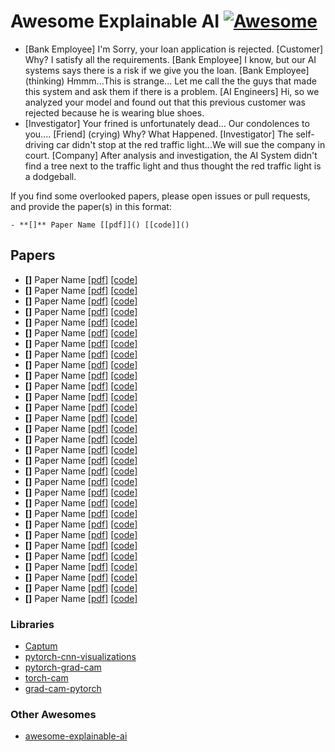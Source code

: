 # Awesome Explainable AI [![Awesome](https://cdn.rawgit.com/sindresorhus/awesome/d7305f38d29fed78fa85652e3a63e154dd8e8829/media/badge.svg)](https://github.com/sindresorhus/awesome)

- [Bank Employee] I'm Sorry, your loan application is rejected. [Customer] Why? I satisfy all the requirements. [Bank Employee] I know, but our AI systems says there is a risk if we give you the loan. [Bank Employee] (thinking) Hmmm...This is strange... Let me call the the guys that made this system and ask them if there is a problem. [AI Engineers] Hi, so we analyzed your model and found out that this previous customer was rejected because he is wearing blue shoes. 
- [Investigator] Your frined is unfortunately dead... Our condolences to you.... [Friend] (crying) Why? What Happened. [Investigator] The self-driving car didn't stop at the red traffic light...We will sue the company in court. [Company] After analysis and investigation, the AI System didn't find a tree next to the traffic light and thus thought the red traffic light is a dodgeball. 

If you find some overlooked papers, please open issues or pull requests, and provide the paper(s) in this format:
```
- **[]** Paper Name [[pdf]]() [[code]]()
```

## Papers
- **[]** Paper Name [[pdf]]() [[code]]()
- **[]** Paper Name [[pdf]]() [[code]]()
- **[]** Paper Name [[pdf]]() [[code]]()
- **[]** Paper Name [[pdf]]() [[code]]()
- **[]** Paper Name [[pdf]]() [[code]]()
- **[]** Paper Name [[pdf]]() [[code]]()
- **[]** Paper Name [[pdf]]() [[code]]()
- **[]** Paper Name [[pdf]]() [[code]]()
- **[]** Paper Name [[pdf]]() [[code]]()
- **[]** Paper Name [[pdf]]() [[code]]()
- **[]** Paper Name [[pdf]]() [[code]]()
- **[]** Paper Name [[pdf]]() [[code]]()
- **[]** Paper Name [[pdf]]() [[code]]()
- **[]** Paper Name [[pdf]]() [[code]]()
- **[]** Paper Name [[pdf]]() [[code]]()
- **[]** Paper Name [[pdf]]() [[code]]()
- **[]** Paper Name [[pdf]]() [[code]]()
- **[]** Paper Name [[pdf]]() [[code]]()
- **[]** Paper Name [[pdf]]() [[code]]()
- **[]** Paper Name [[pdf]]() [[code]]()
- **[]** Paper Name [[pdf]]() [[code]]()
- **[]** Paper Name [[pdf]]() [[code]]()
- **[]** Paper Name [[pdf]]() [[code]]()
- **[]** Paper Name [[pdf]]() [[code]]()
- **[]** Paper Name [[pdf]]() [[code]]()
- **[]** Paper Name [[pdf]]() [[code]]()
- **[]** Paper Name [[pdf]]() [[code]]()
- **[]** Paper Name [[pdf]]() [[code]]()
- **[]** Paper Name [[pdf]]() [[code]]()
- **[]** Paper Name [[pdf]]() [[code]]()
- **[]** Paper Name [[pdf]]() [[code]]()

### Libraries
- [Captum](https://captum.ai/)
- [pytorch-cnn-visualizations](https://github.com/utkuozbulak/pytorch-cnn-visualizations)
- [pytorch-grad-cam](https://github.com/jacobgil/pytorch-grad-cam)
- [torch-cam](https://github.com/frgfm/torch-cam)
- [grad-cam-pytorch](https://github.com/kazuto1011/grad-cam-pytorch)

### Other Awesomes
- [awesome-explainable-ai](https://github.com/wangyongjie-ntu/Awesome-explainable-AI)
